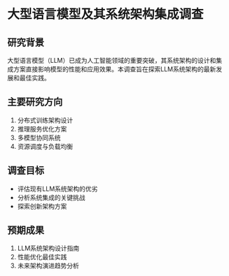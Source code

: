 # 大型语言模型及其系统架构集成调查

## 研究背景

大型语言模型（LLM）已成为人工智能领域的重要突破，其系统架构的设计和集成方案直接影响模型的性能和应用效果。本调查旨在探索LLM系统架构的最新发展和最佳实践。

## 主要研究方向

1. 分布式训练架构设计
2. 推理服务优化方案
3. 多模型协同系统
4. 资源调度与负载均衡

## 调查目标

- 评估现有LLM系统架构的优劣
- 分析系统集成的关键挑战
- 探索创新架构方案

## 预期成果

1. LLM系统架构设计指南
2. 性能优化最佳实践
3. 未来架构演进趋势分析